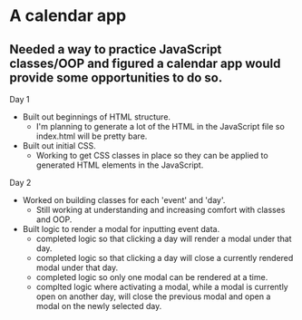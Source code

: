 # A calendar app

## Needed a way to practice JavaScript classes/OOP and figured a calendar app would provide some opportunities to do so.

Day 1
* Built out beginnings of HTML structure.
    * I'm planning to generate a lot of the HTML in the JavaScript file so index.html will be pretty bare.
* Built out initial CSS.
    * Working to get CSS classes in place so they can be applied to generated HTML elements in the JavaScript.

Day 2
* Worked on building classes for each 'event' and 'day'.
    * Still working at understanding and increasing comfort with classes and OOP.
* Built logic to render a modal for inputting event data.
    * completed logic so that clicking a day will render a modal under that day.
    * completed logic so that clicking a day will close a currently rendered modal under that day.
    * completed logic so only one modal can be rendered at a time.
    * complted logic where activating a modal, while a modal is currently open on another day, will close the previous modal and open a modal on the newly selected day.